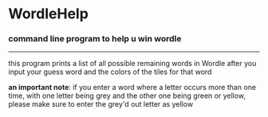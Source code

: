 # WordleHelp
### command line program to help u win wordle
***
this program prints a list of all possible remaining words in Wordle after you input your guess word and the colors of the tiles for that word

__an important note__: if you enter a word where a letter occurs more than one time, with one letter being grey and the other one being green or yellow,
please make sure to enter the grey'd out letter as yellow
